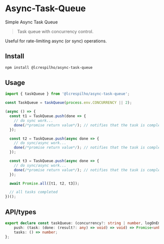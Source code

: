 # Async-Task-Queue
Simple Async Task Queue

> Task queue with concurrency control.

Useful for rate-limiting async (or sync) operations.

## Install

```sh
npm install @lcrespilho/async-task-queue
```

## Usage
```js
import { taskQueue } from '@lcrespilho/async-task-queue';

const TaskQueue = taskQueue(process.env.CONCURRENCY || 2);

(async () => {
  const t1 = TaskQueue.push(done => {
    // do sync work...
    done(/*promise return value*/); // notifies that the task is completed
  });

  const t2 = TaskQueue.push(async done => {
    // do sync/async work...
    done(/*promise return value*/); // notifies that the task is completed
  });

  const t3 = TaskQueue.push(async done => {
    // do sync/async work...
    done(/*promise return value*/); // notifies that the task is completed
  });

  await Promise.all([t1, t2, t3]);

  // all tasks completed
})();
```

## API/types

```ts
export declare const taskQueue: (concurrency?: string | number, logOnEmpty?: boolean) => {
    push: (task: (done: (result?: any) => void) => void) => Promise<unknown>;
    tasks: () => number;
};
```
